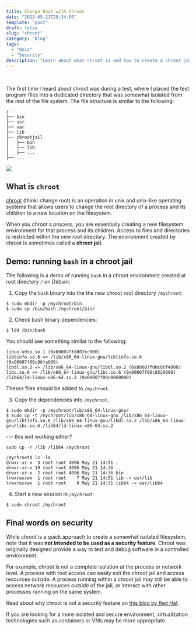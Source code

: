 ```yaml
---
title: Change Root with Chroot
date: "2023-05-21T20:34:00"
template: "post"
draft: false
slug: "chroot"
category: "Blog"
tags:
  - "Unix"
  - "Security"
description: "Learn about what chroot is and how to create a chroot jail"
---
```


<br>

The first time I heard about chroot was during a test, where I placed the test program files into a dedicated directory that was somewhat isolated from the rest of the file system. The file structure is similar to the following:

```
/
├── bin
├── usr
├── var
├── lib
├── chrootjail
│   ├── bin
│   ├── lib
│   ├── ...
├── ...
```

<div style='width:300px;background-color:transparent'>
<img src='/media/chroot.png'>
</div>

## What is `chroot`

[chroot](https://en.wikipedia.org/wiki/Chroot) (think: change root) is an operation in unix and unix-like operating systems that allows users to change the root directory of a process and its children to a new location on the filesystem. 

When you chroot a process, you are essentially creating a new filesystem environment for that process and its children. Access to files and directories is restricted within the new root directory. The environment created by chroot is sometimes called a **chroot jail**.

## Demo: running `bash` in a chroot jail

The following is a demo of running `bash` in a chroot environment created at root directory `/` on Debian:

1. Copy the `bash` binary into the the new chroot root directory `/mychroot`:
  ```
  $ sudo mkdir -p /mychroot/bin
  $ sudo cp /bin/bash /mychroot/bin/
  ```

2. Check bash binary dependencies:
  ```
  $ ldd /bin/bash
  ```
  You should see something similar to the following:
  ```
  linux-vdso.so.1 (0x00007ffd807ec000)
  libtinfo.so.6 => /lib/x86_64-linux-gnu/libtinfo.so.6 (0x00007f00c86fa000)
  libdl.so.2 => /lib/x86_64-linux-gnu/libdl.so.2 (0x00007f00c86f4000)
  libc.so.6 => /lib/x86_64-linux-gnu/libc.so.6 (0x00007f00c8520000)
  /lib64/ld-linux-x86-64.so.2 (0x00007f00c8869000)
  ```
  Theses files should be added to `/mychroot`.

3. Copy the dependencies into `/mychroot`.
  ```
  $ sudo mkdir -p /mychroot/lib/x86_64-linux-gnu/
  $ sudo cp -t /mychroot/lib/x86_64-linux-gnu /lib/x86_64-linux-gnu/libtinfo.so.6 /lib/x86_64-linux-gnu/libdl.so.2 /lib/x86_64-linux-gnu/libc.so.6 /lib64/ld-linux-x86-64.so.2
  ```

  --- this isnt working either?
  ```
  sudo cp -r /lib /lib64 /mychroot

  /mychroot$ ls -la
  drwxr-xr-x  3 root root 4096 May 21 14:51 .
  drwxr-xr-x 19 root root 4096 May 21 14:36 ..
  drwxr-xr-x  2 root root 4096 May 21 14:36 bin
  lrwxrwxrwx  1 root root    7 May 21 14:51 lib -> usr/lib
  lrwxrwxrwx  1 root root    9 May 21 14:51 lib64 -> usr/lib64
  ```

4. Start a new session in `/mychroot`:
  ```
  $ sudo chroot /mychroot
  ```

## Final words on security

While chroot is a quick approach to create a somewhat isolated filesystem, note that it was **not intended to be used as a security feature**. Chroot was originally designed provide a way to test and debug software in a controlled environment.

For example, chroot is not a complete isolation at the process or network level. A process with root access can easily exit the chroot jail and access resources outside. A process running within a chroot jail may still be able to access network resources outside of the jail, or interact with other processes running on the same system. 

Read about why chroot is not a security feature on [this blog by Red Hat](https://www.redhat.com/en/blog/chroot-security-feature).

If you are looking for a more isolated and secure environment, virtualization technologies such as containers or VMs may be more appropriate.
